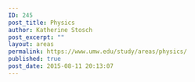 ```yaml
---
ID: 245
post_title: Physics
author: Katherine Stosch
post_excerpt: ""
layout: areas
permalink: https://www.umw.edu/study/areas/physics/
published: true
post_date: 2015-08-11 20:13:07
---
```


<!-- Types Custom Fields: -->

<!-- End Types Custom Fields -->